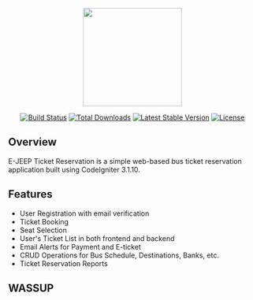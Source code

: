 <p align="center"><img src="https://cdn-icons-png.flaticon.com/512/3774/3774090.png" width="200" height="200"></p>
<p align="center">
<a href="https://travis-ci.org/laravel/framework"><img src="https://travis-ci.org/laravel/framework.svg" alt="Build Status"></a>
<a href="https://packagist.org/packages/laravel/framework"><img src="https://poser.pugx.org/laravel/framework/d/total.svg" alt="Total Downloads"></a>
<a href="https://packagist.org/packages/laravel/framework"><img src="https://poser.pugx.org/laravel/framework/v/stable.svg" alt="Latest Stable Version"></a>
<a href="https://packagist.org/packages/laravel/framework"><img src="https://poser.pugx.org/laravel/framework/license.svg" alt="License"></a>
</p>

## Overview

E-JEEP Ticket Reservation is a simple web-based bus ticket reservation application built using CodeIgniter 3.1.10.

## Features

- User Registration with email verification
- Ticket Booking
- Seat Selection
- User's Ticket List in both frontend and backend
- Email Alerts for Payment and E-ticket
- CRUD Operations for Bus Schedule, Destinations, Banks, etc.
- Ticket Reservation Reports

## WASSUP
